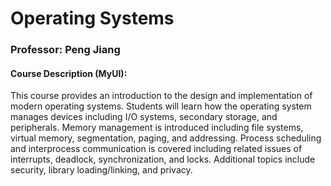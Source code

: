 # Operating Systems

### Professor: Peng Jiang

#### Course Description (MyUI):
This course provides an introduction to the design and implementation of modern operating systems. Students will learn how the operating system manages devices including I/O systems, secondary storage, and peripherals. Memory management is introduced including file systems, virtual memory, segmentation, paging, and addressing. Process scheduling and interprocess communication is covered including related issues of interrupts, deadlock, synchronization, and locks. Additional topics include security, library loading/linking, and privacy.
